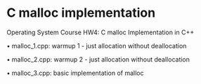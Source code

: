 # C malloc implementation

Operating System Course HW4: C malloc Implementation in C++

• malloc_1.cpp: warmup 1 - just allocation without deallocation

• malloc_2.cpp: warmup 2 - just allocation without deallocation

• malloc_3.cpp: basic implementation of malloc 

